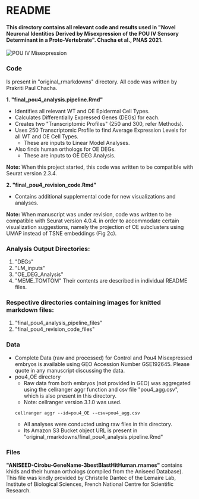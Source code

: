 # README
#### This directory contains all relevant code and results used in "Novel Neuronal Identities Derived by Misexpression of the POU IV Sensory Determinant in a Proto-Vertebrate". Chacha et al., PNAS 2021.

![POU IV Misexpression](https://relevant-pou4-data.s3.us-east-2.amazonaws.com/fig5.png)

### Code
Is present in "original_rmarkdowns" directory.
All code was written by Prakriti Paul Chacha.

**1. "final_pou4_analysis.pipeline.Rmd"**
- Identifies all relevant WT and OE Epidermal Cell Types.
- Calculates Differentially Expressed Genes (DEGs) for each.
- Creates two "Transcriptomic Profiles" (250 and 300, refer Methods).
- Uses 250 Transcriptomic Profile to find Average Expression Levels for all WT and OE Cell Types.
    - These are inputs to Linear Model Analyses.
- Also finds human orthologs for OE DEGs.
    - These are inputs to OE DEG Analysis.

**Note:** When this project started, this code was written to be compatible with Seurat version 2.3.4.

**2. "final_pou4_revision_code.Rmd"**
- Contains additional supplemental code for new visualizations and analyses.

**Note:** When manuscript was under revision, code was written to be compatible with Seurat version 4.0.4. in order to accommodate certain visualization suggestions, namely the projection of OE subclusters using UMAP instead of TSNE embeddings (Fig 2c).

### Analysis Output Directories:
1. "DEGs"
2. "LM_inputs" 
3. "OE_DEG_Analysis"
4. "MEME_TOMTOM" 
Their contents are described in individual README files. 

### Respective directories containing images for knitted markdown files:
1. "final_pou4_analysis_pipeline_files"
2. "final_pou4_revision_code_files"

### Data
- Complete Data (raw and processed) for Control and Pou4 Misexpressed embryos is available using GEO Accession Number GSE192645.
  Please quote in any manuscript discussing the data.
- pou4_OE directory
	* Raw data from both embryos (not provided in GEO) was aggregated using the cellranger aggr function and csv file "pou4_agg.csv", which is also present in this directory.
	* Note: cellranger version 3.1.0 was used.
	```
	cellranger aggr --id=pou4_OE --csv=pou4_agg.csv
	```	   
	* All analyses were conducted using raw files in this directory.
	* Its Amazon S3 Bucket object URL is present in "original_rmarkdowns/final_pou4_analysis.pipeline.Rmd"

### Files 

**"ANISEED-Cirobu-GeneName-3bestBlastHitHuman.rnames"** contains khids and their human orthologs (compiled from the Aniseed Database). This file was kindly provided by Christelle Dantec of the Lemaire Lab, Institute of Biological Sciences, French National Centre for Scientific Research.
